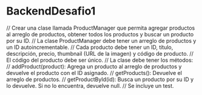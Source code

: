 # BackendDesafio1
 
 
// Crear una clase llamada ProductManager que permita agregar productos al arreglo de productos, obtener todos los productos y buscar un producto por su ID.
// La clase ProductManager debe tener un arreglo de productos y un ID autoincrementable.
// Cada producto debe tener un ID, título, descripción, precio, thumbnail (URL de la imagen) y código de producto.
// El código del producto debe ser único.
// La clase debe tener los métodos:
// addProduct(product): Agrega un producto al arreglo de productos y devuelve el producto con el ID asignado.
// getProducts(): Devuelve el arreglo de productos.
// getProductById(id): Busca un producto por su ID y lo devuelve. Si no lo encuentra, devuelve null.
// Se incluye un test.
